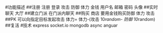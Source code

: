 #功能描述
##注册
注册 登录
攻击 防御 体力 金钱 用户名 邮箱 密码 头像
##实时聊天
大厅
##建立门派
在门派内聊天
##购买
商店 要用金钱购买防御 体力 攻击
##PK
可以向指定目标发起攻击
体力= 体力-(攻击 10*random- 防御 10*random)
##复活
#技术
express 
socket.io
mongodb
async
anguar



